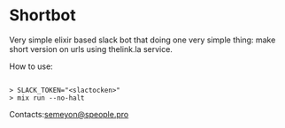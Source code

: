 # Shortbot
Very simple elixir based slack bot that doing one very simple thing: make short version on urls using thelink.la service.

How to use:
```

> SLACK_TOKEN="<slactocken>"
> mix run --no-halt

```

Contacts:[semeyon@speople.pro](email:semeyon@speople.pro)